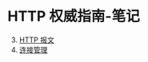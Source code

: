 # HTTP 权威指南-笔记

3. [HTTP 报文](https://github.com/liutao2428118/http-note/blob/master/3-HTTP%E6%8A%A5%E6%96%87.md)
4. [连接管理](https://github.com/liutao2428118/http-note/blob/master/4-%E8%BF%9E%E6%8E%A5%E7%AE%A1%E7%90%86.md)
